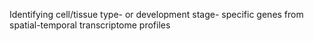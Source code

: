 Identifying cell/tissue type- or development stage- specific genes from spatial-temporal transcriptome profiles
